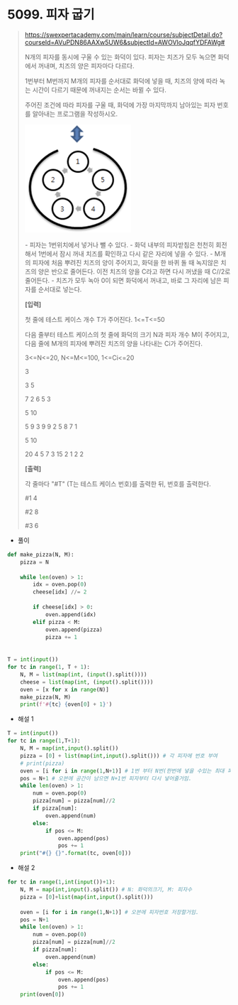 # 5099. 피자 굽기

> https://swexpertacademy.com/main/learn/course/subjectDetail.do?courseId=AVuPDN86AAXw5UW6&subjectId=AWOVIoJqqfYDFAWg#
>
> N개의 피자를 동시에 구울 수 있는 화덕이 있다. 피자는 치즈가 모두 녹으면 화덕에서 꺼내며, 치즈의 양은 피자마다 다르다.
>
> 1번부터 M번까지 M개의 피자를 순서대로 화덕에 넣을 때, 치즈의 양에 따라 녹는 시간이 다르기 때문에 꺼내지는 순서는 바뀔 수 있다.
>
> 주어진 조건에 따라 피자를 구울 때, 화덕에 가장 마지막까지 남아있는 피자 번호를 알아내는 프로그램을 작성하시오.
>
> ![image-20210823173727985](05099-피자_굽기.assets/image-20210823173727985.png)
>
> \- 피자는 1번위치에서 넣거나 뺄 수 있다.
> \- 화덕 내부의 피자받침은 천천히 회전해서 1번에서 잠시 꺼내 치즈를 확인하고 다시 같은 자리에 넣을 수 있다.
> \- M개의 피자에 처음 뿌려진 치즈의 양이 주어지고, 화덕을 한 바퀴 돌 때 녹지않은 치즈의 양은 반으로 줄어든다. 이전 치즈의 양을 C라고 하면 다시 꺼냈을 때 C//2로 줄어든다.
> \- 치즈가 모두 녹아 0이 되면 화덕에서 꺼내고, 바로 그 자리에 남은 피자를 순서대로 넣는다.
>
> 
>
> **[입력]**
>
> 첫 줄에 테스트 케이스 개수 T가 주어진다. 1<=T<=50
>
> 다음 줄부터 테스트 케이스의 첫 줄에 화덕의 크기 N과 피자 개수 M이 주어지고, 다음 줄에 M개의 피자에 뿌려진 치즈의 양을 나타내는 Ci가 주어진다.
>
> 3<=N<=20, N<=M<=100, 1<=Ci<=20
>
> 3 
>
> 3 5 
>
> 7 2 6 5 3 
>
> 5 10 
>
> 5 9 3 9 9 2 5 8 7 1 
>
> 5 10 
>
> 20 4 5 7 3 15 2 1 2 2
>
> **[출력]**
>
> 각 줄마다 "#T" (T는 테스트 케이스 번호)를 출력한 뒤, 번호를 출력한다.
>
> #1 4 
>
> #2 8 
>
> #3 6

- 풀이

```python
def make_pizza(N, M):
    pizza = N

    while len(oven) > 1:
        idx = oven.pop(0)
        cheese[idx] //= 2

        if cheese[idx] > 0:
            oven.append(idx)
        elif pizza < M:
            oven.append(pizza)
            pizza += 1


T = int(input())
for tc in range(1, T + 1):
    N, M = list(map(int, (input().split())))
    cheese = list(map(int, (input().split())))
    oven = [x for x in range(N)]
    make_pizza(N, M)
    print(f'#{tc} {oven[0] + 1}')
```

- 해설 1

```python
T = int(input())
for tc in range(1,T+1):
    N, M = map(int,input().split())
    pizza = [0] + list(map(int,input().split())) # 각 피자에 번호 부여
    # print(pizza)
    oven = [i for i in range(1,N+1)] # 1번 부터 N번(한번에 넣을 수있는 최대 피자개수)까지의 피자를 오븐에 넣기
    pos = N+1 # 오븐에 공간이 남으면 N+1번 피자부터 다시 넣어줄거임.
    while len(oven) > 1:
        num = oven.pop(0)
        pizza[num] = pizza[num]//2
        if pizza[num]:
            oven.append(num)
        else:
            if pos <= M:
                oven.append(pos)
                pos += 1
    print("#{} {}".format(tc, oven[0]))
```

- 해설 2

```python
for tc in range(1,int(input())+1):
    N, M = map(int,input().split()) # N: 화덕의크기, M: 피자수
    pizza = [0]+list(map(int,input().split()))

    oven = [i for i in range(1,N+1)] # 오븐에 피자번호 저장할거임.
    pos = N+1
    while len(oven) > 1:
        num = oven.pop(0)
        pizza[num] = pizza[num]//2
        if pizza[num]:
            oven.append(num)
        else:
            if pos <= M:
                oven.append(pos)
                pos += 1
    print(oven[0])
```

